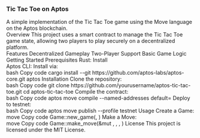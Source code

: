 <h3>Tic Tac Toe on Aptos</h4>
A simple implementation of the Tic Tac Toe game using the Move language on the Aptos blockchain.
<br>
Overview
This project uses a smart contract to manage the Tic Tac Toe game state, allowing two players to play securely on a decentralized platform.
<br>
Features
Decentralized Gameplay
Two-Player Support
Basic Game Logic
Getting Started
Prerequisites
Rust: Install
<br>
Aptos CLI: Install via:
<br>
bash
Copy code
cargo install --git https://github.com/aptos-labs/aptos-core.git aptos
Installation
Clone the repository:
<br>
bash
Copy code
git clone https://github.com/yourusername/aptos-tic-tac-toe.git
cd aptos-tic-tac-toe
Compile the contract:
<br>
bash
Copy code
aptos move compile --named-addresses default=<your_address>
Deploy to testnet:
<br>
bash
Copy code
aptos move publish --profile testnet
Usage
Create a Game:
<br>
move
Copy code
Game::new_game(<player1_address>, <player2_address>)
Make a Move:
<br>
move
Copy code
Game::make_move(&mut <game_instance>, <row>, <col>, <player_address>)
License
This project is licensed under the MIT License.

